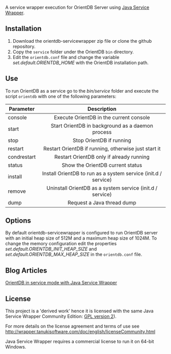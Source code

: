 A service wrapper execution for OrientDB Server using [Java Service Wrapper](http://wrapper.tanukisoftware.org/).

## Installation
1. Download the orientdb-servicewrapper zip file or clone the github repository.
2. Copy the `service` folder under the OrientDB `bin` directory.
3. Edit the `orientdb.conf` file and change the variable *set.default.ORIENTDB_HOME* with the OrientDB installation path.

## Use
To run OrientDB as a service go to the *bin/service* folder and execute the script `orientdb` with one of the following parameters:

| Parameter     | Description   |
| ------------- |:-------------:|
| console      | Execute OrientDB in the current console |
| start      | Start OrientDB in background as a daemon process      |
| stop | Stop OrientDB if running      |
| restart | Restart OrientDB if running, otherwise just start it      |
| condrestart | Restart OrientDB only if already running      |
| status | Show the OrientDB current status      |
| install | Install OrientDB to run as a system service (init.d / service)      |
| remove | Uninstall OrientDB as a system service (init.d / service)      |
| dump | Request a Java thread dump      |

## Options
By default orientdb-servicewrapper is configured to run OrientDB server with an initial heap size of 512M and a maximum heap size of 1024M. To change the memory configuration edit the properties *set.default.ORIENTDB_INIT_HEAP_SIZE* and *set.default.ORIENTDB_MAX_HEAP_SIZE* in the `orientdb.conf` file. 

## Blog Articles
[OrientDB in service mode with Java Service Wrapper](http://fabriziofortino.github.io/articles/running-orientdb-in-service-mode-with-jsw/)

## License
This project is a 'derived work' hence it is licensed with the same Java Service Wrapper Community Edition: [GPL version 2](http://www.gnu.org/licenses/gpl-2.0.html)).

For more details on the license agreement and terms of use see http://wrapper.tanukisoftware.com/doc/english/licenseCommunity.html

Java Service Wrapper requires a commercial license to run it on 64-bit Windows.
